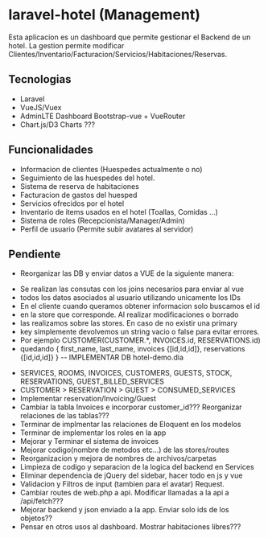 # laravel-hotel (Management)
Esta aplicacion es un dashboard que permite gestionar el Backend de un hotel. La gestion permite modificar Clientes/Inventario/Facturacion/Servicios/Habitaciones/Reservas.

## Tecnologias
- Laravel
- VueJS/Vuex
- AdminLTE Dashboard Bootstrap-vue + VueRouter
- Chart.js/D3 Charts ???

## Funcionalidades
- Informacion de clientes (Huespedes actualmente o no)
- Seguimiento de las huespedes del hotel.
- Sistema de reserva de habitaciones
- Facturacion de gastos del huesped
- Servicios ofrecidos por el hotel
- Inventario de items usados en el hotel (Toallas, Comidas ...)
- Sistema de roles (Recepcionista/Manager/Admin)
- Perfil de usuario (Permite subir avatares al servidor)

## Pendiente
- Reorganizar las DB y enviar datos a VUE de la siguiente manera:
+ Se realizan las consutas con los joins necesarios para enviar al vue 
+ todos los datos asociados al usuario utilizando unicamente los IDs
+ En el cliente cuando queramos obtener informacion solo buscamos el id
+ en la store que corresponde. Al realizar modificaciones o borrado
+ las realizamos sobre las stores. En caso de no existir una primary
+ key simplemente devolvemos un string vacio o false para evitar errores.
+ Por ejemplo CUSTOMER(CUSTOMER.*, INVOICES.id, RESERVATIONS.id)
+ quedando { first_name, last_name, invoices {[id,id,id]}, reservations {[id,id,id]} }
-- IMPLEMENTAR DB hotel-demo.dia
- SERVICES, ROOMS, INVOICES, CUSTOMERS, GUESTS, STOCK, RESERVATIONS,
GUEST_BILLED_SERVICES
- CUSTOMER > RESERVATION > GUEST > CONSUMED_SERVICES
- Implementar reservation/Invoicing/Guest 
- Cambiar la tabla Invoices e incorporar customer_id??? Reorganizar relaciones de las tablas???
- Terminar de implmentar las relaciones de Eloquent en los modelos
- Terminar de implementar los roles en la app
- Mejorar y Terminar el sistema de invoices
- Mejorar codigo(nombre de metodos etc...) de las stores/routes
- Reorganizacion y mejora de nombres de archivos/carpetas
- Limpieza de codigo y separacion de la logica del backend en Services
- Eliminar dependencia de jQuery del sidebar, hacer todo en js y vue
- Validacion y Filtros de input (tambien para el avatar) Request.
- Cambiar routes de web.php a api. Modificar llamadas a la api a /api/fetch???
- Mejorar backend y json enviado a la app. Enviar solo ids de los objetos??
- Pensar en otros usos al dashboard. Mostrar habitaciones libres???